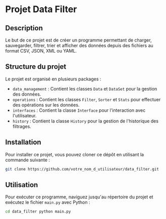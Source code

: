 # Projet Data Filter

## Description

Le but de ce projet est de créer un programme permettant de charger, sauvegarder, filtrer, trier et afficher des données depuis des fichiers au format CSV, JSON, XML ou YAML.

## Structure du projet

Le projet est organisé en plusieurs packages :

- `data_management` : Contient les classes `Data` et `DataSet` pour la gestion des données.
- `operations` : Contient les classes `Filter`, `Sorter` et `Stats` pour effectuer des opérations sur les données.
- `interfaces` : Contient la classe `Interface` pour l'interaction avec l'utilisateur.
- `history` : Contient la classe `History` pour la gestion de l'historique des filtrages.

## Installation

Pour installer ce projet, vous pouvez cloner ce dépôt en utilisant la commande suivante :

```bash
git clone https://github.com/votre_nom_d_utilisateur/data_filter.git
```

## Utilisation

Pour exécuter ce programme, naviguez jusqu'au répertoire du projet et exécutez le fichier `main.py` avec Python :
```bash
cd data_filter python main.py
```



